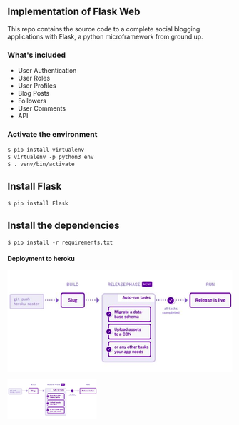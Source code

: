 ## Implementation of Flask Web 
 This repo contains the source code to a complete social blogging applications with Flask, a python microframework from ground up.
 
### What's included
* User Authentication
* User Roles
* User Profiles
* Blog Posts
* Followers
* User Comments
* API

### Activate the environment
    $ pip install virtualenv
    $ virtualenv -p python3 env
    $ . venv/bin/activate
    
## Install Flask
    $ pip install Flask
    
## Install the dependencies
    $ pip install -r requirements.txt
    
#### Deployment to heroku
![](git_images/image1.png)

<img src ="git_images/image1.png" width =200>
